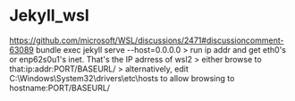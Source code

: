 # Jekyll_wsl

https://github.com/microsoft/WSL/discussions/2471#discussioncomment-63089
	bundle exec jekyll serve --host=0.0.0.0
		> run ip addr and get eth0's or enp62s0u1's inet. That's the IP adrress of wsl2
		> either browse to that:ip:addr:PORT/BASEURL/
		> alternatively, edit C:\Windows\System32\drivers\etc\hosts to allow browsing to hostname:PORT/BASEURL/
